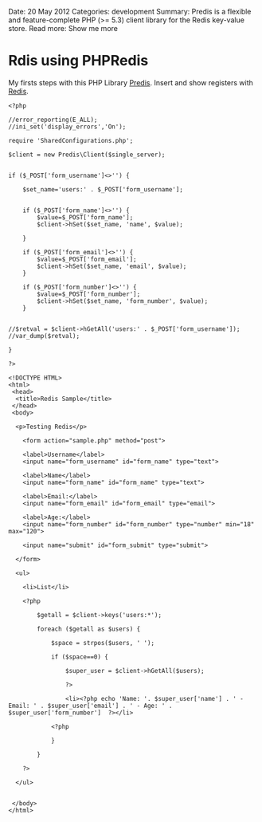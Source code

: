 Date: 20 May 2012
Categories: development
Summary: Predis is a flexible and feature-complete PHP (>= 5.3) client library for the Redis key-value store.
Read more: Show me more

# Rdis using PHPRedis

My firsts steps with this PHP Library [Predis][predis]. Insert and show registers with [Redis][redis].

	<?php
	
	//error_reporting(E_ALL);
	//ini_set('display_errors','On');
	
	require 'SharedConfigurations.php';
	
	$client = new Predis\Client($single_server);
	
	
	if ($_POST['form_username']<>'') {
	
		$set_name='users:' . $_POST['form_username'];
	
	
		if ($_POST['form_name']<>'') {
			$value=$_POST['form_name'];
			$client->hSet($set_name, 'name', $value);
	
		}
	
		if ($_POST['form_email']<>'') {
			$value=$_POST['form_email'];
			$client->hSet($set_name, 'email', $value);
		}
		
		if ($_POST['form_number']<>'') {
			$value=$_POST['form_number'];
			$client->hSet($set_name, 'form_number', $value);
		}
	
	
	//$retval = $client->hGetAll('users:' . $_POST['form_username']);
	//var_dump($retval);
	
	}
	
	?>
	
	<!DOCTYPE HTML>
	<html>
	 <head>
	  <title>Redis Sample</title>
	 </head>
	 <body>
	 
	  <p>Testing Redis</p>
	 
	 	<form action="sample.php" method="post">
	 
	 	<label>Username</label>
	    <input name="form_username" id="form_name" type="text">
	 
	 	<label>Name</label>
	    <input name="form_name" id="form_name" type="text">
	 	
	 	<label>Email:</label>
	    <input name="form_email" id="form_email" type="email">
	    
	    <label>Age:</label>  
		<input name="form_number" id="form_number" type="number" min="18" max="120">
		
		<input name="submit" id="form_submit" type="submit">
	 
	  </form>
	  
	  <ul>
	  
	  	<li>List</li>
	  	
	  	<?php
	  	
	  		$getall = $client->keys('users:*');
	  		
	  		foreach ($getall as $users) {
	  		
				$space = strpos($users, ' ');
	  			
	  			if ($space==0) {
	  			
	  				$super_user = $client->hGetAll($users);
	  				
	  				?>
	  		
	  				<li><?php echo 'Name: '. $super_user['name'] . ' - Email: ' . $super_user['email'] . ' - Age: ' . $super_user['form_number']  ?></li>
	  		
	  			<?php
	  			
	  			}
	  				
	  		}
	  	
	  	?>
	  
	  </ul>
	  
	 
	 </body>
	</html>
	
	
[predis]: https://github.com/nrk/predis
[redis]: http://redis.io/